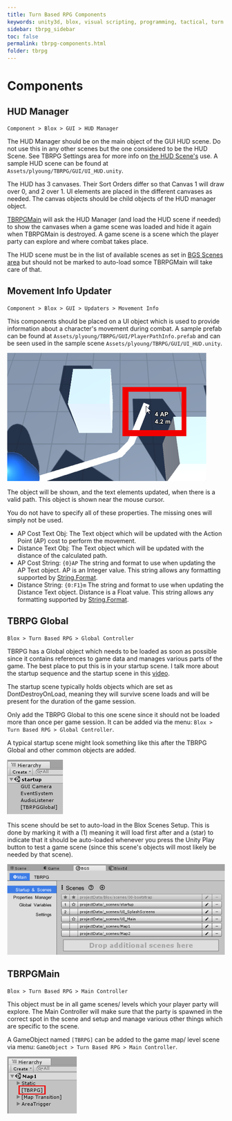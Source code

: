 ```yaml
---
title: Turn Based RPG Components
keywords: unity3d, blox, visual scripting, programming, tactical, turn based rpg, tbrpg
sidebar: tbrpg_sidebar
toc: false
permalink: tbrpg-components.html
folder: tbrpg
---
```


Components
==========

HUD Manager
-----------

`Component > Blox > GUI > HUD Manager`

The HUD Manager should be on the main object of the GUI HUD scene. Do not use this in any other scenes but the one considered to be the HUD Scene. See TBRPG Settings area for more info on [the HUD Scene's](tbrpg-settings.html) use. A sample HUD scene can be found at `Assets/plyoung/TBRPG/GUI/UI_HUD.unity`.

The HUD has 3 canvases. Their Sort Orders differ so that Canvas 1 will draw over 0, and 2 over 1. UI elements are placed in the different canvases as needed. The canvas objects should be child objects of the HUD manager object.

[TBRPGMain](tbrpg-components.html#tbrpgmain) will ask the HUD Manager (and load the HUD scene if needed) to show the canvases when a game scene was loaded and hide it again when TBRPGMain is destroyed. A game scene is a scene which the player party can explore and where combat takes place.

The HUD scene must be in the list of available scenes as set in [BGS Scenes area](blox-scenes.html) but should not be marked to auto-load somce TBRPGMain will take care of that.

Movement Info Updater
---------------------

`Component > Blox > GUI > Updaters > Movement Info`

This components should be placed on a UI object which is used to provide information about a character's movement during combat. A sample prefab can be found at `Assets/plyoung/TBRPG/GUI/PlayerPathInfo.prefab` and can be seen used in the sample scene `Assets/plyoung/TBRPG/GUI/UI_HUD.unity`.

![](img/tbrpg/11.png)

The object will be shown, and the text elements updated, when there is a valid path. This object is shown near the mouse cursor.

You do not have to specify all of these properties. The missing ones will simply not be used.

- AP Cost Text Obj: The Text object which will be updated with the Action Point (AP) cost to perform the movement.
- Distance Text Obj: The Text object which will be updated with the distance of the calculated path.
- AP Cost String: `{0}AP` The string and format to use when updating the AP Text object. AP is an Integer value. This string allows any formatting supported by [String.Format](https://msdn.microsoft.com/en-us/library/system.string.format).
- Distance String: `{0:F1}m` The string and format to use when updating the Distance Text object. Distance is a Float value. This string allows any formatting supported by [String.Format](https://msdn.microsoft.com/en-us/library/system.string.format).

TBRPG Global
------------

`Blox > Turn Based RPG > Global Controller`

TBRPG has a Global object which needs to be loaded as soon as possible since it contains references to game data and manages various parts of the game. The best place to put this is in your startup scene. I talk more about the startup sequence and the startup scene in this [video](https://www.youtube.com/watch?v=eFK7cvJQiiQ&list=PLuaBtUXEKcdLEhNpwuBnUQxfKYJHS6PcK&index=13).

The startup scene typically holds objects which are set as DontDestroyOnLoad, meaning they will survive scene loads and will be present for the duration of the game session.

Only add the TBRPG Global to this one scene since it should not be loaded more than once per game session. It can be added via the menu: `Blox > Turn Based RPG > Global Controller`.

A typical startup scene might look something like this after the TBRPG Global and other common objects are added.

![](img/tbrpg/00.png)

This scene should be set to auto-load in the Blox Scenes Setup. This is done by marking it with a (1) meaning it will load first after and a (star) to indicate that it should be auto-loaded whenever you press the Unity Play button to test a game scene (since this scene's objects will most likely be needed by that scene).

![](img/tbrpg/01.png)

TBRPGMain
---------

`Blox > Turn Based RPG > Main Controller`

This object must be in all game scenes/ levels which your player party will explore. The Main Controller will make sure that the party is spawned in the correct spot in the scene and setup and manage various other things which are specific to the scene. 

A GameObject named `[TBRPG]` can be added to the game map/ level scene via menu: `GameObject > Turn Based RPG > Main Controller`.

![](img/tbrpg/02.png)

